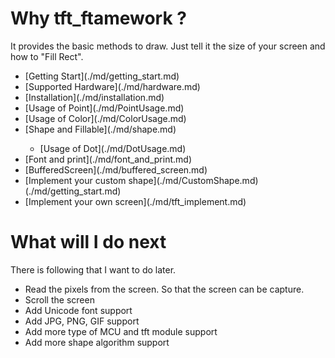# Why tft_ftamework ?

It provides the basic methods to draw. Just tell it the size of your screen and how to "Fill Rect".

<ul>
  <li>
    [Getting Start](./md/getting_start.md)
  </li>
  <li>[Supported Hardware](./md/hardware.md)</li>
  <li>[Installation](./md/installation.md)</li>
  <li>[Usage of Point](./md/PointUsage.md)</li>
  <li>[Usage of Color](./md/ColorUsage.md)</li>
  <li>[Shape and Fillable](./md/shape.md)</li>
  <ul>
    <li>[Usage of Dot](./md/DotUsage.md)</li>
  </ul>
  <li>[Font and print](./md/font_and_print.md)</li>
  <li>[BufferedScreen](./md/buffered_screen.md)</li>
  <li>[Implement your custom shape](./md/CustomShape.md)(./md/getting_start.md)</li>
  <li>[Implement your own screen](./md/tft_implement.md)</li>
</ul>

# What will I do next

There is following that I want to do later.

- Read the pixels from the screen. So that the screen can be capture.
- Scroll the screen
- Add Unicode font support
- Add JPG, PNG, GIF support
- Add more type of MCU and tft module support
- Add more shape algorithm support

